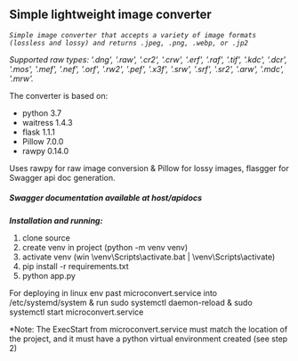 ## **Simple lightweight image converter**

_`Simple image converter that accepts a variety of image formats (lossless and lossy) and returns .jpeg, .png, .webp, or .jp2`_

_Supported raw types: '.dng', '.raw', '.cr2', '.crw', '.erf', '.raf', '.tif', '.kdc', '.dcr', '.mos',
                                  '.mef', '.nef', '.orf', '.rw2', '.pef', '.x3f', '.srw', '.srf', '.sr2', '.arw',
                                  '.mdc',
                                  '.mrw'._

The converter is based on: 
- python 3.7
- waitress 1.4.3
- flask 1.1.1
- Pillow 7.0.0
- rawpy 0.14.0

Uses rawpy for raw image conversion & Pillow for lossy images, flasgger for Swagger api doc generation.

##### **Swagger documentation available at host/apidocs**

**_Installation and running:_**
1. clone source
2. create venv in project (python -m venv venv)
3. activate venv (win \venv\Scripts\activate.bat | \venv\Scripts\activate)
4. pip install -r requirements.txt
5. python app.py

For deploying in linux env past microconvert.service into /etc/systemd/system &
run sudo systemctl daemon-reload &
sudo systemctl start microconvert.service

*Note: The ExecStart from microconvert.service must match the location of the project, and it must have a python virtual environment created (see step 2)
